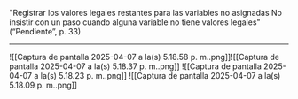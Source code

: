 "Registrar los valores legales restantes para las variables no asignadas No insistir con un paso cuando alguna variable no tiene valores legales" (“Pendiente”, p. 33)
***
![[Captura de pantalla 2025-04-07 a la(s) 5.18.58 p. m..png]]![[Captura de pantalla 2025-04-07 a la(s) 5.18.37 p. m..png]]
![[Captura de pantalla 2025-04-07 a la(s) 5.18.23 p. m..png]]
![[Captura de pantalla 2025-04-07 a la(s) 5.18.09 p. m..png]]